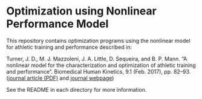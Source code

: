 # Optimization using Nonlinear Performance Model

This repository contains optimization programs using the nonlinear model for
athletic training and performance described in:

Turner, J. D., M. J. Mazzoleni, J. A. Little, D. Sequeira, and B. P. Mann. “A
nonlinear model for the characterization and optimization of athletic training
and performance”. Biomedical Human Kinetics, 9.1 (Feb. 2017), pp. 82–93.
([journal article (PDF)](https://jim.turner.link/downloads/BHK-2017-0013.pdf)
and [journal webpage](http://dx.doi.org/10.1515/bhk-2017-0013))

See the README in each directory for more information.
